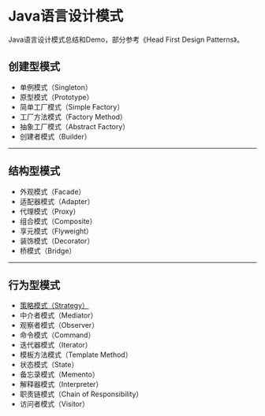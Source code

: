 # Java语言设计模式

Java语言设计模式总结和Demo，部分参考《Head First Design Patterns》。



## 创建型模式

- 单例模式（Singleton）
- 原型模式（Prototype）
- 简单工厂模式（Simple Factory）
- 工厂方法模式（Factory Method）
- 抽象工厂模式（Abstract Factory）
- 创建者模式（Builder）



---

## 结构型模式

- 外观模式（Facade）
- 适配器模式（Adapter）
- 代理模式（Proxy）
- 组合模式（Composite）
- 享元模式（Flyweight）
- 装饰模式（Decorator）
- 桥模式（Bridge）



---

## 行为型模式

* [策略模式（Strategy）](https://github.com/yaeljiao/design-patterns/blob/master/strategy/%E7%AD%96%E7%95%A5%E6%A8%A1%E5%BC%8F.md)
* 中介者模式（Mediator）
* 观察者模式（Observer）
* 命令模式（Command）
* 迭代器模式（Iterator）
* 模板方法模式（Template Method）
* 状态模式（State）
* 备忘录模式（Memento）
* 解释器模式（Interpreter）
* 职责链模式（Chain of Responsibility）
* 访问者模式（Visitor）
